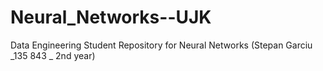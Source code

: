 # Neural_Networks--UJK
Data Engineering Student Repository for Neural Networks (Stepan Garciu _135 843 _ 2nd year)
